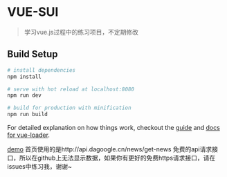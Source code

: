 # VUE-SUI
> 学习vue.js过程中的练习项目，不定期修改
## Build Setup

``` bash
# install dependencies
npm install

# serve with hot reload at localhost:8080
npm run dev

# build for production with minification
npm run build
```

For detailed explanation on how things work, checkout the [guide](http://vuejs-templates.github.io/webpack/) and [docs for vue-loader](http://vuejs.github.io/vue-loader).

[demo](https://angerlover2.github.io/VUE-SUI/demo/)
首页使用的是http://api.dagoogle.cn/news/get-news 免费的api请求接口，所以在github上无法显示数据，如果你有更好的免费https请求接口，请在issues中练习我，谢谢~
